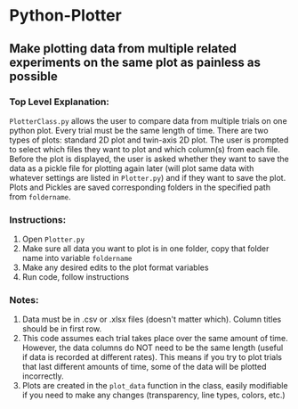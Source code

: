 # Python-Plotter
## Make plotting data from multiple related experiments on the same plot as painless as possible

### Top Level Explanation:
`PlotterClass.py` allows the user to compare data from multiple trials on one python plot. Every trial must be the same length of time. There are two types of plots: standard 2D plot and twin-axis 2D plot. The user is prompted to select which files they want to plot and which column(s) from each file. Before the plot is displayed, the user is asked whether they want to save the data as a pickle file for plotting again later (will plot same data with whatever settings are listed in `Plotter.py`) and if they want to save the plot. Plots and Pickles are saved corresponding folders in the specified path from `foldername`.

### Instructions:
1. Open `Plotter.py`
2. Make sure all data you want to plot is in one folder, copy that folder name into variable `foldername`
3. Make any desired edits to the plot format variables
4. Run code, follow instructions

### Notes:
1. Data must be in .csv or .xlsx files (doesn't matter which). Column titles should be in first row.
2. This code assumes each trial takes place over the same amount of time. However, the data columns do NOT need to be the same length (useful if data is recorded at different rates). This means if you try to plot trials that last different amounts of time, some of the data will be plotted incorrectly.
3. Plots are created in the `plot_data` function in the class, easily modifiable if you need to make any changes (transparency, line types, colors, etc.)
